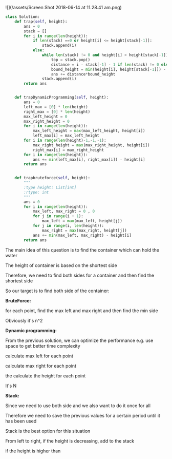 ![](/assets/Screen Shot 2018-06-14 at 11.28.41 am.png)

```py
class Solution:
    def trap(self, height):
        ans = 0
        stack = []
        for i in range(len(height)):
            if len(stack) ==0 or height[i] <= height[stack[-1]]:
                stack.append(i)
            else:
                while len(stack) != 0 and height[i] > height[stack[-1]]:
                    top = stack.pop()
                    distance = i - stack[-1] - 1 if len(stack) != 0 else i - 1
                    bound_height = min(height[i], height[stack[-1]]) - height[top] if len(stack) != 0 else 0
                    ans += distance*bound_height
                stack.append(i)
        return ans


    def trapDynamicProgramming(self, height):
        ans = 0
        left_max = [0] * len(height)
        right_max = [0] * len(height)
        max_left_height = 0
        max_right_height = 0
        for i in range(len(height)):
            max_left_height = max(max_left_height, height[i])
            left_max[i] = max_left_height
        for i in range(len(height)-1,-1,-1):
            max_right_height = max(max_right_height, height[i])
            right_max[i] = max_right_height
        for i in range(len(height)):
            ans += min(left_max[i], right_max[i]) - height[i]
        return ans


    def trapbruteforce(self, height):
        """
        :type height: List[int]
        :rtype: int
        """
        ans = 0
        for i in range(len(height)):
            max_left, max_right = 0 , 0
            for j in range(i + 1):
                max_left = max(max_left, height[j])
            for j in range(i, len(height)):
                max_right = max(max_right, height[j])
            ans += min(max_left, max_right) - height[i]
        return ans
```

The main idea of this question is to find the container which can hold the water

The height of container is based on the shortest side

Therefore, we need to find both sides for a container and then find the shortest side

So our target is to find both side of the container:

**BruteForce:**

for each point, find the max left and max right and then find the min side

Obviously it's n^2

**Dynamic programming:**

From the previous solution, we can optimize the performance e.g. use space to get better time complexity

calculate max left for each point

calculate max right for each point

the calculate the height for each point

It's N



**Stack:**

Since we need to use both side and we also want to do it once for all

Therefore we need to save the previous values for a certain period until it has been used

Stack is the best option for this situation

From left to right, if the height is decreasing, add to the stack

if the height is higher than 

